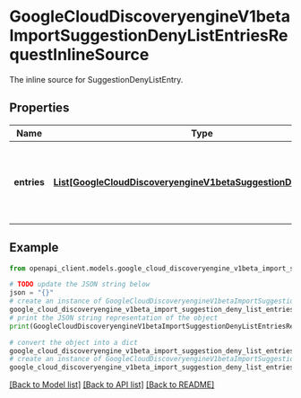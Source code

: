# GoogleCloudDiscoveryengineV1betaImportSuggestionDenyListEntriesRequestInlineSource

The inline source for SuggestionDenyListEntry.

## Properties

Name | Type | Description | Notes
------------ | ------------- | ------------- | -------------
**entries** | [**List[GoogleCloudDiscoveryengineV1betaSuggestionDenyListEntry]**](GoogleCloudDiscoveryengineV1betaSuggestionDenyListEntry.md) | Required. A list of all denylist entries to import. Max of 1000 items. | [optional] 

## Example

```python
from openapi_client.models.google_cloud_discoveryengine_v1beta_import_suggestion_deny_list_entries_request_inline_source import GoogleCloudDiscoveryengineV1betaImportSuggestionDenyListEntriesRequestInlineSource

# TODO update the JSON string below
json = "{}"
# create an instance of GoogleCloudDiscoveryengineV1betaImportSuggestionDenyListEntriesRequestInlineSource from a JSON string
google_cloud_discoveryengine_v1beta_import_suggestion_deny_list_entries_request_inline_source_instance = GoogleCloudDiscoveryengineV1betaImportSuggestionDenyListEntriesRequestInlineSource.from_json(json)
# print the JSON string representation of the object
print(GoogleCloudDiscoveryengineV1betaImportSuggestionDenyListEntriesRequestInlineSource.to_json())

# convert the object into a dict
google_cloud_discoveryengine_v1beta_import_suggestion_deny_list_entries_request_inline_source_dict = google_cloud_discoveryengine_v1beta_import_suggestion_deny_list_entries_request_inline_source_instance.to_dict()
# create an instance of GoogleCloudDiscoveryengineV1betaImportSuggestionDenyListEntriesRequestInlineSource from a dict
google_cloud_discoveryengine_v1beta_import_suggestion_deny_list_entries_request_inline_source_from_dict = GoogleCloudDiscoveryengineV1betaImportSuggestionDenyListEntriesRequestInlineSource.from_dict(google_cloud_discoveryengine_v1beta_import_suggestion_deny_list_entries_request_inline_source_dict)
```
[[Back to Model list]](../README.md#documentation-for-models) [[Back to API list]](../README.md#documentation-for-api-endpoints) [[Back to README]](../README.md)


